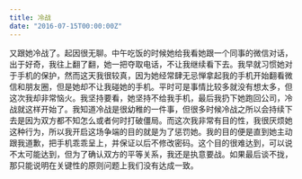 ```yaml
---
title: 冷战
date: "2016-07-15T00:00:00Z"
---
```


又跟她冷战了。起因很无聊。中午吃饭的时候她给我看她跟一个同事的微信对话，出于好奇，我往上翻了翻，她一把夺取电话，不让我继续看下去。我早就习惯她对于手机的保护，然而这天我很较真，因为她经常肆无忌惮拿起我的手机开始翻看微信和朋友圈，但是她却不让我碰她的手机。平时可是事情比较多就没有想太多，但这次我却非常恼火。我坚持要看，她坚持不给我手机，最后我扔下她跑回公司，冷战就这样开始了。我知道冷战是很幼稚的一件事，但很多时候冷战之所以会持续下去是因为双方都不知怎么或者何时打破僵局。而这次我非常有目的性，我很厌烦她这种行为，所以我开启这场争端的目的就是为了惩罚她。我的目的便是直到她主动跟我道歉，把手机乖乖呈上，并保证以后不修改密码。这个目的很难达到，可以说不太可能达到，但为了确认双方的平等关系，我还是执意要战。如果最后谈不拢，那只能说明在关键性的原则问题上我们没有达成一致。
